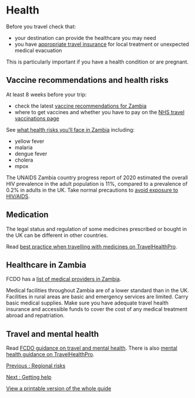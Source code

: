 # Health

Before you travel check that:

* your destination can provide the healthcare you may need
* you have [appropriate travel insurance](https://www.gov.uk/guidance/foreign-travel-insurance) for local treatment or unexpected medical evacuation

This is particularly important if you have a health condition or are pregnant.

## Vaccine recommendations and health risks

At least 8 weeks before your trip:

* check the latest [vaccine recommendations for Zambia](https://travelhealthpro.org.uk/country/247/zambia#Vaccine_Recommendations)
* where to get vaccines and whether you have to pay on the [NHS travel vaccinations page](https://www.nhs.uk/conditions/travel-vaccinations/)

See [what health risks you’ll face in Zambia](https://travelhealthpro.org.uk/country/247/zambia) including:

* yellow fever
* malaria
* dengue fever
* cholera
* mpox

The UNAIDS Zambia country progress report of 2020 estimated the overall HIV prevalence in the adult population is 11%, compared to a prevalence of 0.2% in adults in the UK. Take normal precautions to [avoid exposure to HIV/AIDS](https://travelhealthpro.org.uk/factsheet/15/sexually-transmitted-infections).

## Medication

The legal status and regulation of some medicines prescribed or bought in the UK can be different in other countries.

Read [best practice when travelling with medicines on TravelHealthPro](https://travelhealthpro.org.uk/factsheet/43/medicines-abroad).

## Healthcare in Zambia

FCDO has a [list of medical providers in Zambia](https://www.gov.uk/government/publications/zambia-medical-services/zambia-list-of-medical-facilities-and-practitioners).

Medical facilities throughout Zambia are of a lower standard than in the UK. Facilities in rural areas are basic and emergency services are limited. Carry basic medical supplies. Make sure you have adequate travel health insurance and accessible funds to cover the cost of any medical treatment abroad and repatriation.

## Travel and mental health

Read [FCDO guidance on travel and mental health](https://www.gov.uk/guidance/foreign-travel-advice-for-people-with-mental-health-issues). There is also [mental health guidance on TravelHealthPro](https://travelhealthpro.org.uk/factsheet/85/travelling-with-mental-health-conditions).

[Previous
:
Regional risks](/foreign-travel-advice/zambia/regional-risks)

[Next
:
Getting help](/foreign-travel-advice/zambia/getting-help)

[View a printable version of the whole guide](/foreign-travel-advice/zambia/print)